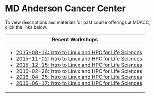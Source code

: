 # MD Anderson Cancer Center 

To view descriptions and materials for past course offerings at MDACC, click the links below.


| Recent Workshops |
| --- |
| <ul><li>[2015-08-14: Intro to Linux and HPC for Life Sciences](https://github.com/TACC-LSC/MDACC/tree/2015-08-14)</li><li>[2015-11-02: Intro to Linux and HPC for Life Sciences](https://github.com/TACC-LSC/MDACC/tree/2015-11-02)</li><li>[2015-12-15: Intro to Linux and HPC for Life Sciences](https://github.com/TACC-LSC/MDACC/tree/2015-12-15)</li><li>[2016-02-26: Intro to Linux and HPC for Life Sciences](https://github.com/TACC-LSC/MDACC/tree/2016-02-26)</li><li>[2016-04-25: Intro to Linux and HPC for Life Sciences](https://github.com/TACC-LSC/MDACC/tree/2016-04-25)</li><li>[2016-06-17: Intro to Linux and HPC for Life Sciences](https://github.com/TACC-LSC/MDACC/tree/2016-06-17)</li></ul> |


